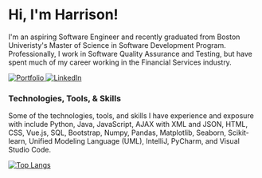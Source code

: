 # Hi, I'm Harrison!

I'm an aspiring Software Engineer and recently graduated from Boston Univeristy's Master of Science in Software Development Program. Professionally, I work in Software Quality Assurance and Testing, but have spent much of my career working in the Financial Services industry.

<p>
  <a href="https://harrisonhuston.github.io/">
  <img src="https://img.shields.io/badge/-Portfolio Website-black?style=for-the-badge&?logo=appveyor&logo=github" alt="Portfolio">
  </a>
  <a href="https://www.linkedin.com/in/harrison-huston-948580196/">
  <img src="https://img.shields.io/badge/-LinkedIn-blue?style=for-the-badge&?logo=appveyor&logo=linkedin" alt="LinkedIn">
  </a>
</p>

### Technologies, Tools, & Skills
<p>
Some of the technologies, tools, and skills I have experience and exposure with include Python, Java, JavaScript, AJAX with XML and JSON, HTML, CSS, Vue.js, SQL, Bootstrap, Numpy, Pandas, Matplotlib, Seaborn, Scikit-learn, Unified Modeling Language (UML), IntelliJ, PyCharm, and Visual Studio Code.
</p>

[![Top Langs](https://github-readme-stats-sigma-five.vercel.app/api/top-langs/?username=harrisonhuston&layout=compact)](https://github.com/harrisonhuston/github-readme-stats)

<!--
**harrisonhuston/harrisonhuston** is a ✨ _special_ ✨ repository because its `README.md` (this file) appears on your GitHub profile.

Here are some ideas to get you started:

- 🔭 I’m currently working on ...
- 🌱 I’m currently learning ...
- 👯 I’m looking to collaborate on ...
- 🤔 I’m looking for help with ...
- 💬 Ask me about ...
- 📫 How to reach me: ...
- 😄 Pronouns: ...
- ⚡ Fun fact: ...
-->
